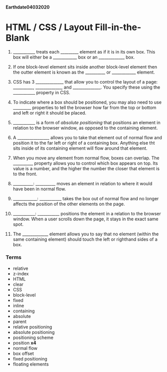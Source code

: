 #### Earthdate04032020

# HTML / CSS / Layout Fill-in-the-Blank

1. ___________ treats each _________ element as if it is in its own box. This box will either be a ____________ box or an _____________ box.

2. If one block-level element sits inside another block-level element then the outter element is known as the __________ or ____________ element.

3. CSS has 3 ______________ that allow you to control the layout of a page: __________, _____________, and ______________. You specify these using the ___________ property in CSS.

4. To indicate where a box should be positioned, you may also need to use _________ properties to tell the browser how far from the top or bottom and left or right it should be placed.

5. ___________ is a form of *absolute positioning* that positions an element in relation to the browser window, as opposed to the containing element.

6. A ________________ allows you to take that element out of normal flow and position it to the far left or right of a containing box. Anything else tht sits inside of its containing element will flow around that element.

7. When you move any element from normal flow, boxes can overlap. The __________ property allows you to control which box appears on top. Its value is a number, and the higher the number the closer that element is to the front.

8. __________: __________ moves an element in relation to where it would have been in normal flow.

9. ____________: ___________ takes the box out of normal flow and no longer affects the position of the other elements on the page.

10. ___________: ___________ positions the element in a relation to the browser window. When a user scrolls down the page, it stays in the exact same spot.

11. The _____________ element allows you to say that no element (within the same containing element) should touch the left or righthand sides of a box.

### Terms

- relative
- z-index
- HTML
- clear
- CSS
- block-level
- fixed
- inline
- containing
- absolute
- parent
- relative positioning
- absolute positioning
- positioning scheme
- position **x4**
- normal flow
- box offset
- fixed positioning
- floating elements